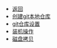 * [返回](../README.md)
* [创建git本地仓库](./Git.md)
* [git仓库设置](./gitignore.md)
* [装机操作](./init.md) 
* [磁盘拷贝](./disk_transform.md) 

<!--* [自修](./Self-Management/)>
I